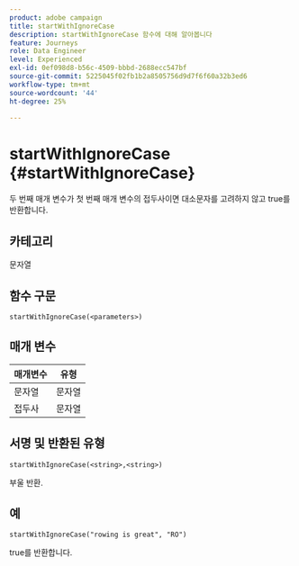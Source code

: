 ```yaml
---
product: adobe campaign
title: startWithIgnoreCase
description: startWithIgnoreCase 함수에 대해 알아봅니다
feature: Journeys
role: Data Engineer
level: Experienced
exl-id: 0ef098d8-b56c-4509-bbbd-2688ecc547bf
source-git-commit: 5225045f02fb1b2a8505756d9d7f6f60a32b3ed6
workflow-type: tm+mt
source-wordcount: '44'
ht-degree: 25%

---
```


# startWithIgnoreCase {#startWithIgnoreCase}

두 번째 매개 변수가 첫 번째 매개 변수의 접두사이면 대소문자를 고려하지 않고 true를 반환합니다.

## 카테고리

문자열

## 함수 구문

`startWithIgnoreCase(<parameters>)`

## 매개 변수

| 매개변수 | 유형 |
|-------------|--------|
| 문자열 | 문자열 |
| 접두사 | 문자열 |

## 서명 및 반환된 유형

`startWithIgnoreCase(<string>,<string>)`

부울 반환.

## 예

`startWithIgnoreCase("rowing is great", "RO")`

true를 반환합니다.
